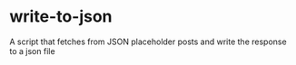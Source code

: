 # write-to-json
A script that fetches from JSON placeholder posts and write the response to a json file
